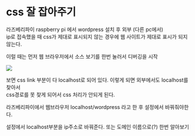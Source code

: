 # css 잘 잡아주기
라즈베리파이 raspberry pi 에서 wordpress 설치 후 외부 (다른 pc에서)  
ip로 접속했을 때 css가 제대로 표시되지 않는 경우에 웹 사이트가 제대로 표시가 되지 않는다.

이럴 때는 먼저 웹 브라우저에서 소스 보기를 한번 눌러서 디버깅을 시작

<img src=0>

보면 css link 부분이 다 localhost로 되어 있다. 이렇게 되면 외부에서도 localhost를 찾아서   
css경로를 못 찾게 되어서 css 처리가 안되게 된다.

라즈베리파이에서 웹브라우저 localhost/wordpress 라고 한 후 설정에서 바꿔줘야한다.

설정에서 localhost부분을 ip주소로 바꿔준다. 또는 도메인 이름으로(?) 한번 알아보기

